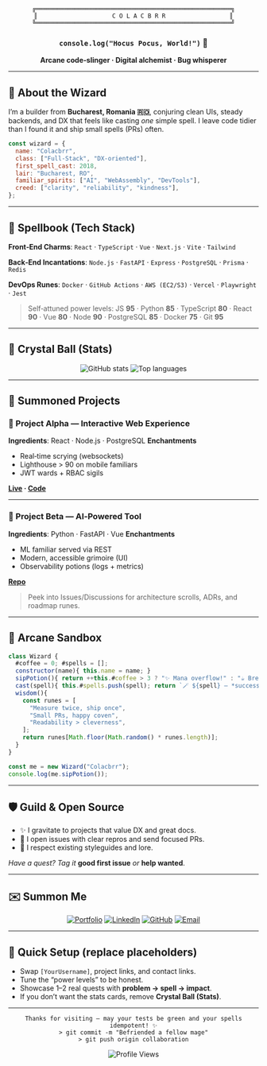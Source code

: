 <div align="center">

```ascii
╔═══════════════════════════════════════════════════════╗
║                     C O L A C B R R                  ║
╚═══════════════════════════════════════════════════════╝
```

### `console.log("Hocus Pocus, World!")` 👋

**Arcane code‑slinger · Digital alchemist · Bug whisperer**

</div>

---

## 🧙 About the Wizard

I’m a builder from **Bucharest, Romania 🇷🇴**, conjuring clean UIs, steady backends, and DX that feels like casting *one* simple spell. I leave code tidier than I found it and ship small spells (PRs) often.

```javascript
const wizard = {
  name: "Colacbrr",
  class: ["Full‑Stack", "DX‑oriented"],
  first_spell_cast: 2018,
  lair: "Bucharest, RO",
  familiar_spirits: ["AI", "WebAssembly", "DevTools"],
  creed: ["clarity", "reliability", "kindness"],
};
```

---

## 📜 Spellbook (Tech Stack)

**Front‑End Charms**: `React` · `TypeScript` · `Vue` · `Next.js` · `Vite` · `Tailwind`

**Back‑End Incantations**: `Node.js` · `FastAPI` · `Express` · `PostgreSQL` · `Prisma` · `Redis`

**DevOps Runes**: `Docker` · `GitHub Actions` · `AWS (EC2/S3)` · `Vercel` · `Playwright` · `Jest`

> Self‑attuned power levels: JS **95** · Python **85** · TypeScript **80** · React **90** · Vue **80** · Node **90** · PostgreSQL **85** · Docker **75** · Git **95**

---

## 🔮 Crystal Ball (Stats)

<div align="center">

<img src="https://github-readme-stats.vercel.app/api?username=[YourUsername]&show_icons=true&theme=tokyonight&hide_border=true" alt="GitHub stats" />

<img src="https://github-readme-stats.vercel.app/api/top-langs/?username=[YourUsername]&layout=compact&theme=tokyonight&hide_border=true" alt="Top languages" />

</div>

---

## 🧪 Summoned Projects

### 🎯 Project Alpha — Interactive Web Experience

**Ingredients**: React · Node.js · PostgreSQL
**Enchantments**

* Real‑time scrying (websockets)
* Lighthouse > 90 on mobile familiars
* JWT wards + RBAC sigils

**[Live](https://your-project.com) · [Code](https://github.com/you/project)**

---

### 🌟 Project Beta — AI‑Powered Tool

**Ingredients**: Python · FastAPI · Vue
**Enchantments**

* ML familiar served via REST
* Modern, accessible grimoire (UI)
* Observability potions (logs + metrics)

**[Repo](https://github.com/you/project2)**

> Peek into Issues/Discussions for architecture scrolls, ADRs, and roadmap runes.

---

## 🧰 Arcane Sandbox

```javascript
class Wizard {
  #coffee = 0; #spells = [];
  constructor(name){ this.name = name; }
  sipPotion(){ return ++this.#coffee > 3 ? "✨ Mana overflow!" : "☕ Brewing..."; }
  cast(spell){ this.#spells.push(spell); return `🪄 ${spell} — *successfully cast!*`; }
  wisdom(){
    const runes = [
      "Measure twice, ship once",
      "Small PRs, happy coven",
      "Readability > cleverness",
    ];
    return runes[Math.floor(Math.random() * runes.length)];
  }
}

const me = new Wizard("Colacbrr");
console.log(me.sipPotion());
```

---

## 🛡️ Guild & Open Source

* ✨ I gravitate to projects that value DX and great docs.
* 🧩 I open issues with clear repros and send focused PRs.
* 🧭 I respect existing styleguides and lore.

*Have a quest? Tag it* **good first issue** *or* **help wanted**.

---

## ✉️ Summon Me

<div align="center">

[![Portfolio](https://img.shields.io/badge/Portfolio-4A90E2?style=for-the-badge\&logo=firefox\&logoColor=white)](https://your-portfolio.com)
[![LinkedIn](https://img.shields.io/badge/LinkedIn-0A66C2?style=for-the-badge\&logo=linkedin\&logoColor=white)](https://linkedin.com/in/your-profile)
[![GitHub](https://img.shields.io/badge/GitHub-181717?style=for-the-badge\&logo=github\&logoColor=white)](https://github.com/yourusername)
[![Email](https://img.shields.io/badge/Email-EA4335?style=for-the-badge\&logo=gmail\&logoColor=white)](mailto:your.email@example.com)

</div>

---

## 🧹 Quick Setup (replace placeholders)

* Swap `[YourUsername]`, project links, and contact links.
* Tune the “power levels” to be honest.
* Showcase 1–2 real quests with **problem → spell → impact**.
* If you don’t want the stats cards, remove **Crystal Ball (Stats)**.

---

<div align="center">

```ascii
Thanks for visiting — may your tests be green and your spells idempotent! ✨
> git commit -m "Befriended a fellow mage"
> git push origin collaboration
```

![Profile Views](https://komarev.com/ghpvc/?username=\[YourUsername]\&color=4A90E2\&style=flat-square)

</div>
